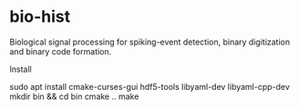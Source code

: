 # bio-hist

Biological signal processing for spiking-event detection, binary digitization and binary code formation.

Install

sudo apt install cmake-curses-gui hdf5-tools libyaml-dev libyaml-cpp-dev
mkdir bin && cd bin
cmake ..
make


